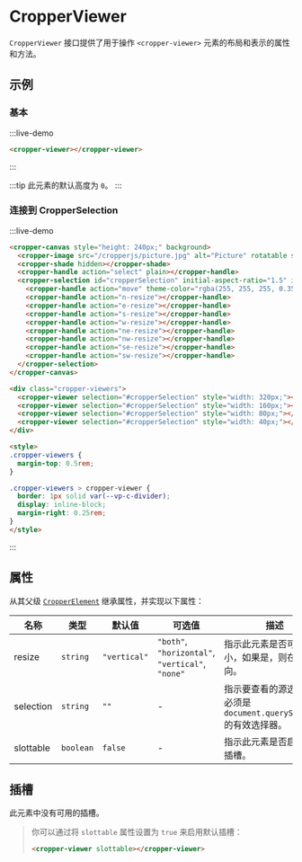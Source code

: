 # CropperViewer

`CropperViewer` 接口提供了用于操作 `<cropper-viewer>` 元素的布局和表示的属性和方法。

## 示例

### 基本

:::live-demo

```html
<cropper-viewer></cropper-viewer>
```

:::

:::tip
此元素的默认高度为 `0`。
:::

### 连接到 CropperSelection

:::live-demo

```html
<cropper-canvas style="height: 240px;" background>
  <cropper-image src="/cropperjs/picture.jpg" alt="Picture" rotatable scalable skewable translatable></cropper-image>
  <cropper-shade hidden></cropper-shade>
  <cropper-handle action="select" plain></cropper-handle>
  <cropper-selection id="cropperSelection" initial-aspect-ratio="1.5" initial-coverage="0.5" movable resizable>
    <cropper-handle action="move" theme-color="rgba(255, 255, 255, 0.35)"></cropper-handle>
    <cropper-handle action="n-resize"></cropper-handle>
    <cropper-handle action="e-resize"></cropper-handle>
    <cropper-handle action="s-resize"></cropper-handle>
    <cropper-handle action="w-resize"></cropper-handle>
    <cropper-handle action="ne-resize"></cropper-handle>
    <cropper-handle action="nw-resize"></cropper-handle>
    <cropper-handle action="se-resize"></cropper-handle>
    <cropper-handle action="sw-resize"></cropper-handle>
  </cropper-selection>
</cropper-canvas>

<div class="cropper-viewers">
  <cropper-viewer selection="#cropperSelection" style="width: 320px;"></cropper-viewer>
  <cropper-viewer selection="#cropperSelection" style="width: 160px;"></cropper-viewer>
  <cropper-viewer selection="#cropperSelection" style="width: 80px;"></cropper-viewer>
  <cropper-viewer selection="#cropperSelection" style="width: 40px;"></cropper-viewer>
</div>

<style>
.cropper-viewers {
  margin-top: 0.5rem;
}

.cropper-viewers > cropper-viewer {
  border: 1px solid var(--vp-c-divider);
  display: inline-block;
  margin-right: 0.25rem;
}
</style>
```

:::

## 属性

从其父级 [`CropperElement`](cropper-element.html) 继承属性，并实现以下属性：

| 名称 | 类型 | 默认值 | 可选值 | 描述 |
| --- | --- | --- | --- | --- |
| resize | `string` | `"vertical"` | `"both"`, `"horizontal"`, `"vertical"`, `"none"` | 指示此元素是否可调整大小，如果是，则在哪个方向。 |
| selection | `string` | `""` | - | 指示要查看的源选区。它必须是 `document.querySelector` 的有效选择器。 |
| slottable | `boolean` | `false` | - | 指示此元素是否启用默认插槽。 |

## 插槽

此元素中没有可用的插槽。

> 你可以通过将 `slottable` 属性设置为 `true` 来启用默认插槽：
>
> ```html
> <cropper-viewer slottable></cropper-viewer>
> ```
